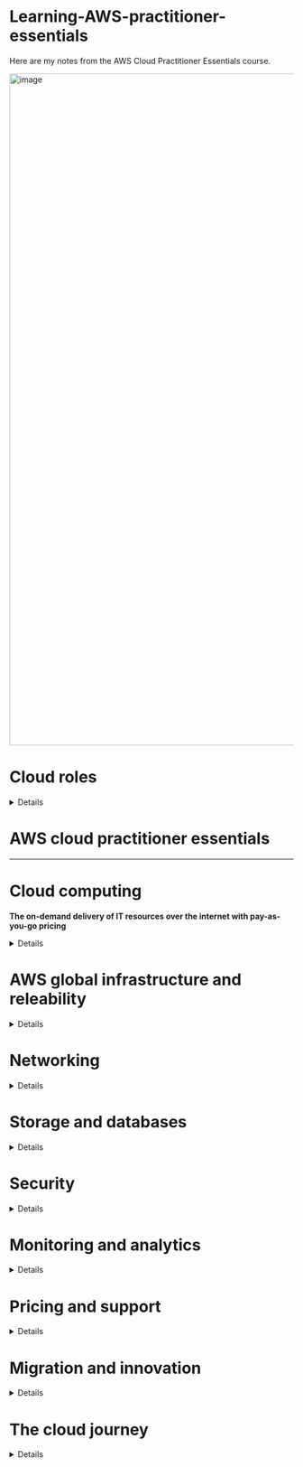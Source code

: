 
# Learning-AWS-practitioner-essentials

Here are my notes from the AWS Cloud Practitioner Essentials course.

<img width="1190" alt="image" src="https://github.com/CarolinaChavezDavid/learning-AWS-practitioner-essentials/assets/77591347/14e7103b-fc64-4a6f-b0a8-f9b6946541d5">

# Cloud roles

<details>
  
#### Traditional on-premises model:
highly manual
expensive equipment 
less than full capacity



  ##### Roles
  * IT solution Architect
  * 🟠 System Administrator: keeps servers operational, it handles the on-site hardware and infrastructure, Install, superto and mantain computer system and servers
  * 🟣 Network administrator: Desing, install, configurate, and maintain LAN and WAN
  * 🟣 Desktop administrator: Desploy, configure, secure, manage, and monitor devices and applications.
  * 🔵 Application administrator: Keep the organization´s applicaction up and running.
  * 🟠 Database administrator: Direct or perform installation and maintenance of databases in the IT enviroment.

> **_NOTE:_**  Many of the activities of the roles marked with 🟠 falls under AWS's responsability when a organization moves to the cloud. The roles marked with 🟣 🔵 might move into the AWS system operations and DevOps administrator roles respectively.
    
#### AWS Cloud Environment:
Increased development **speed**
Provide near-limitless **scale**
**Innovation** to shared responsabilities model, innovate with technologies such as advanced analytics, IoT and automation at scale
**Productivity** infrastructure, and security, automate compliance *AWS is responsible for security of the cloud and the customer is responsible for security in the cloud*
  ##### Roles
  * cloud architect: is the subject matter expert for the team. Is the tipical lateral move for an IT solution Architect
  * 🟣 AWS System Operation(SysOps):  It oversees the server, network and desktop teams
  * System Administrator: Must be proficient with configuration management and changes.
  * Security administrator
  * 🔵 Devops administrator: Build and operate fast and scalable workflows, implementing continous build, integration, deployment and infrastructure code. Must be proficient with programming scripting languages and also oversee database and developer teams.

</details>



# AWS cloud practitioner essentials



<hr />

# Cloud computing

**The on-demand delivery of IT resources over the internet with pay-as-you-go pricing**

 <details>


#### AWS servicing offer:
* Compute
* Storage
* Network Security
* Block chain
* Machine learning
* Artificial intelligence

<div align="center">
<img width="300" alt="image" src="https://github.com/CarolinaChavezDavid/learning-AWS-practitioner-essentials/assets/77591347/929b35aa-0b4d-4152-9a1a-76d48137d718">
</div


* **Client**: Can be a web browser or desktop application that a person interacts with to make requests to computer servers.
* **Server**: Can be services such as Amazon Elastic Compute Cloud (Amazon EC2), a type of virtual server.
* **Cloud Computing**:is the on-demand delivery of IT resources over the internet with pay-as-you-go pricing.
 
#### Types of cloud computing:

* **Infrastructure as a services (IaaS)** provide building blocks for cloud IT, networking, computers, data storage space, highest level of flexibility and easy parallel with raditional on-premises IT
* **Platform as a services (PaaS)** Removes the need for your organization to manage the underlying infrastructure.
* **Software as a Service (SaaS)** Compled product that is run and managed by the services provider.


<div align="center">
  <img width="500" alt="image" src="https://github.com/CarolinaChavezDavid/learning-AWS-practitioner-essentials/assets/77591347/47901b9a-75cb-4868-b8ef-56f3f43b480e">
</div>

#### Cloud Computing advantages:

* Trade capital expense (CAPEX)for operational expense (OPEX). Reduce total cost of ownership (TCO)
* Benefit from massive economies of scale
* Stop guessing capacity
* Icrease speed and agility
* Stop spending money running and maintaining data centers
* Go global in minutes, leverage the AWS global infrastructure

#### Cloud deployment models:
* **Cloud-Based deployment**: Run all parts of the application in the cloud, migrate existing applications to the cloud, design and build new applications in the cloud.
* **On-Premises deployment** (private cloud deployment): Deploy resources by using virtualization and resource management tools, Increase resource utilization by using application management and virtualization technologies.
* **Hybrid deployment**: Connect cloud-based resources to on-premises infrastructure, integrate cloud-based resources with legacy IT applications.


 ### ***<div align="center">Compute Services</div>***
*<div align="center">💵 Pay for compute time</div>*


<div align="center">
  <img width="50" alt="image" src="https://github.com/CarolinaChavezDavid/learning-AWS-practitioner-essentials/assets/77591347/9b8758c7-f536-48fe-94f7-93da01b4aeda">
</div>


 ***<div align="center">Amazon elastic compute cloud (EC2)</div>***
 ***<div align="center">📙 Host traditional applications, full access to the OS</div>***
 *<div align="center">🚩 Region-scoped service</div>*
 *<div align="center">🏗️ Infrastructure as a service</div>*
 
The AWS service provides access to virtual servers. It's highly flexible, cost-effective, and quick (secure, compute rezible capacity). AWS builds and secure the datacenters, puchase and install sesrvers, and the servers are online and ready to use.
With EC2 instances you are responsable for patching your instances when new software packages come out, setting up the scaling of those instances as well as ensuring that you've architected your solutions to be hosted in a highly available manner. 
* Multitenancy: sharing underlying hardware between virtual machines. is manage by AWS


### Amazon EC2 configuration:

**<div align="center">(🚀 Launch  🖥️  Conect  📧 Use )</div>**

🚀 Operating system: you can choose eaither Windows or Linux </br>
🚀 Aplication(s) server: Software running on the instance Internal buisiness apps, web apps, Data bases, thir-part applications...</br>
🚀 Instance type</br>
* Vertical Scaling: EC2 instances are also resizable. You might start with a small instance, realize the application you are running is starting to max out that server, and then you can give that instance more memory and more CPU. </br>

🚀Control over the Networking: Type of requests</br>
🚀 How much storage space; network attached (EBS & EFS, hardware (EC2 instance store)

### Amazon EC2 types (families):
Each Amazon EC2 instance type is grouped under an instance family and optimized for certain types of tasks. Instance types offer varying combinations of CPU, memory, storage, and networking capacity, and give you the flexibility to choose the appropriate mix of resources for your applications.
* **General purpose instances:** Provide a balance of compute, memory, and networking resources (Application, gaming and backend services and small and medium databases)
* **Compute optimized instances:** Ideal for compute-bound applications that benefit from high-performance processors for instances processing workloads that require processing many transactions in a single group, batch procesing.
* **Memory optimized instances:** are designed to deliver fast performance for workloads that process large datasets in memory for instance workload that requires large amounts of data to be preloaded before running aplications (Ideal for high-performance databases)
* **Accelerated computing instances:** use hardware accelerator or coprocessors, to perform some functions more efficiently than possible in software running on CPUs for instance floating-point number calculations, graphic processing and data pattern matching (ideal for streaming)
* **Storage optimized instances:**  are designed for workloads that require high, sequential read and write access to large datasets on local storage. (Suitable for data warehousing applications)

### Purchase options:
+ **On-Demand:** Ideal for short-term, irregular workloads that cannot be interrupted. No upfront cost or minimum contract applies.
+ **Savings plans:** Reduce your compute costs by committing to a consistent amount of compute usage for a 1- or 3-year term. This term commitment results in savings of up to 72% over ON-Demand costs
+ **Reserved instances:** are ideal for workloads with flexible start and end times, or that can withstand interruptions. Contract lenght of 1 and 3 years.
+ **Spot instances:** workloads that can be interrupted
+ **Dedicated host:** are physical servers with Amazon EC2 instance capacity that are fully dedicated to your use.

### Scalability and Elasticity:
**Scalability** involves beginning with only the resources you need and designing your architecture to automatically respond to changing demand by scaling out or in. 
* **Amazon EC2 Auto Scaling:** This is a service provided for Amazon EC2 instances that allows the scaling process to happen automatically. Auto-scaling enables you to automatically add or remove Amazon EC2 instances in response to changing application demand.

  > ⚠️ An Auto Scaling Group (ASG) can automatically and quickly scale-in and scale-out to match the changing load on your applications and websites.
  
  * **Dynamic scaling** responds to changing demand.
  * **Predictive scaling** automatically schedules the right number of Amazon EC2 instances based on predicted demand.
  * When configuring the size of an auto scaling group, you can set ***minimum capacity***, ***Desired capacity*** and ***Maximum capacity***

### Elastic Load Balancing:
Is the AWS service that automatically distributes incoming application traffic across multiple resources, such as Amazon EC2 instances. For example, if you have multiple Amazon EC2 instances, elastic load balancing distributes the workload across the multiple instances so that no single instance has to carry the bulk of it. 
Properly distribute traffic; high performance, cost-efficient, highly available, automatically scalable 

* Application Load Balancer (HTTP/HTTPS only) - Layer 7
* **Network Load Balancer** (ultra-high performace, allow for TCP) - Layer 4. A Network Load Balancer can handle millions of requests per second with low-latency
* Gateway Load Balancer - Layer 3
* Classic Load Balancer (retired 2023) - Layer 4 & 7

<div class="row" align="center">
    <img width="450" alt="image" src="https://github.com/CarolinaChavezDavid/learning-AWS-practitioner-essentials/assets/77591347/ee9834e8-4235-4c9e-87c0-3aa2ce7159f2">
</div>

### Messaging and queuing
* **Monolitic application** Tughtly coupled components. Applications are made of multiple components. The components communicate with each other to transmit data, fulfill requests, and keep the application running.
* **Microservices** Loosly coupled 

When designing applications on AWS, you can take a microservices approach with services and components that fulfill different functions. Two services facilitate application integration: Amazon Simple Notification Service (Amazon SNS) and Amazon Simple Queue Service (Amazon SQS).

* **Amazon SQS (Simple Queue Service)** is a message queuing service you can send, store and receive messages between software components at any volume
  * **Payload** Data contain within a message.
* **Amazon SNS (Simple Notification Service)**  is a publish/subscribe service. Using Amazon SNS topics, a publisher publishes messages to subscribers. 


<div align="center">
  <img width="50" alt="image" src="https://github.com/CarolinaChavezDavid/learning-AWS-practitioner-essentials/assets/77591347/904edb1c-1aee-4129-8db6-2bfe40ec9bac">
</div>

 ***<div align="center">Amazon Lambda</div>***
  ***<div align="center">📙 Host short running functions, Service-oriented applications, event driven applications, no provisioning or managing servers</div>***

 AWS Lambda is one serverless compute option. Lambda's a service that allows you to upload your code into what's called a Lambda function. Configure a trigger and from there, the service waits for the trigger. When the trigger is detected, the code is automatically run in a managed environment, an environment you do not need to worry too much about because it is automatically scalable, highly available and all of the maintenance in the environment itself is done by AWS.
 
* **Serverless** You cannot see or access the underlying infrastructure that are hosting your application, means that your code runs on servers, but you do not need to provision or manage these servers

> 💡 If you are looking to run Docker container-based workloads on AWS ( A ***container*** is standard way of package your code), you first need to choose your orchestration tool either **ECS** or **EKS**. Then you need to chose your platform. Do you want to run your containers on EC2 instances that you manage or in a serverless environment like AWS Fargate that is managed for you? 

<div align="center">
  <img width="50" alt="image" src="https://github.com/CarolinaChavezDavid/learning-AWS-practitioner-essentials/assets/77591347/1abf31d8-7157-4192-ad53-5bc728665eee">
</div>

 ***<div align="center">Amazon elastic Container Service (Amazon ECS)</div>***
 Is a highly scalable, high-performance container management system that enables you to run and scale containerized applications on AWS. 



<div align="center">
 <img width="50" alt="image" src="https://github.com/CarolinaChavezDavid/learning-AWS-practitioner-essentials/assets/77591347/d44dfbe1-bd43-49e5-8dba-65cc854ed048">
</div>

 ***<div align="center">Amazon Elastic Kubernates Service (Amazon EKS)</div>***
 Is a fully managed service that you can use to run Kubernetes on AWS. 

 <div align="center">
 <img width="50" alt="image" src="https://github.com/CarolinaChavezDavid/learning-AWS-practitioner-essentials/assets/77591347/e40ecf15-b8b5-48bf-9213-bf3fa149e7b5">
</div>

 ***<div align="center">Amazon Fargate</div>***
 is a serverless compute engine for containers. It works with both Amazon ECS and Amazon EKS. 
 
 </details>


     
 # AWS global infrastructure and releability

   <details>

Throughout the globe, AWS builds **Regions** (geographical isolated areas that contains AWS resources) to be closest to where the business traffic demands. Locations like Paris, Tokyo, Sao Paulo, Dublin, Ohio. Inside each Region, we have multiple data centers that have all the compute, storage, and other services you need to run your applications
There's four business factors that go into choosing a region. 

   1. Compliance with data governance and legal requirements
   2. Proximity to the customer: Must avoid latency (The time it takes for data to be sent and received)
   3. Feature availability
   4. Pricing
      
#### Availavility zones
An Availability Zone is a single data center or a group of data centers within a Region. Availability Zones are located tens of miles apart from each other. This is close enough to have low latency (the time between when content requested and received) between availability zones. However, if a disaster occurs in one part of the Region, they are distant enough to reduce the chance that multiple Availability Zones are affected.

> ⭐ Planning for failure and deploying applications across multiple Availability Zones is an important part of building a resilient and highly available architecture.

<div align="center">
  <img width="800" alt="image" src="https://github.com/CarolinaChavezDavid/learning-AWS-practitioner-essentials/assets/77591347/9c9b2f5d-1289-41f7-92c8-33be0451598f">
</div>


#### Edge location
AWS Edge locations run **Amazon Cloudfront** (is a service that helps deliver data, video, applications, and APIs to customers around the world with low latency and high transfer speeds.) to help get content closer to your customers, no matter where they are in the world. An edge location is a site that Amazon CloudFront uses to store cached copies of your content closer to your customers for faster delivery. Amazon CloudFront is a CDN (Content delivery network)

>**How do I interact with these services** In AWS, everything is an API (Application Programing Interface) call.

#### Interacting with AWS servies - provisioning resources
* **AWS Management console:** web-based interface for accessing and managing AWS services, includes wizards and workflows that you can use to complete tasks in AWS services.
   * Test envieroments
   * View AWS bills
   * View monitoring
   * work with non-technical resources 
* **AWS Command Line interface (CLI):** Make API calls using the terminal on your machinne, is used to automate actions for AWS services and applications through scripts.
* **AWS Software Development Kits (SDKs):** Interact with AWS resources through varoius programming languages, enable you to develop AWS applications in supported programming languages.

* **AWS outspot:**  Extend AWS infrastructure and services to your on-premises data center.


other manage tools you can manage your AWS environment


<div align="center">
<img width="50" alt="image" src="https://github.com/CarolinaChavezDavid/learning-AWS-practitioner-essentials/assets/77591347/06f49308-f227-4bd8-9268-320117cc0d5b">
</div>

 ***<div align="center">AWS Elastic Beanstalk</div>***
 *<div align="center">🚩 Region-scoped service</div>*
 *<div align="center">🏛️ Platform as a service</div>*

Is a service that helps you provision Amazon EC2-based environments. Instead of clicking around the console or writing multiple commands to build out your network, EC2 instances, scaling and Elastic Load Balancers, you can instead provide your application code and desired configurations to the AWS Elastic Beanstalk service, which then takes that information and builds out your environment for you.
Helps you to focus on your business application, not the infrastructure.
* Adjust capacity
* Load balancing
* Automatic scaling
* Application health monitoring

<div align="center">
<img width="50" alt="image" src="https://github.com/CarolinaChavezDavid/learning-AWS-practitioner-essentials/assets/77591347/01ee8c6e-33f1-4805-90d8-85f3404c2324">
</div>

 ***<div align="center">AWS Cloud formation</div>***

Is a Infrastructure as code tool, used to define a wide variety of AWS resources. Suport storage, database, analytics, machine learning.


**AMI (Amazon machine images)** 

You can use AMIs to add your own software license, operating system and configurations.

You cannot use AMIs to add your IP addresses. IP addresses are added to an instance as you create it.

* EC2 Image Builder is an automated pipeline for the creation, maintenance, validation, sharing, and deployment of Linux or Windows images for use on AWS and on-premises.

**FSx**

Amazon FSx makes it easy and cost effective to launch and run popular file systems that are fully managed by AWS. It comes in two offerings: FSx for Windows File Server (used for business applications), and FSx for Lustre (used for high-performance computing).

 </details>

# Networking

<details>
   
<div align="center">
<img width="50" alt="image" src="https://github.com/CarolinaChavezDavid/learning-AWS-practitioner-essentials/assets/77591347/9c3cc8c3-8b17-4bb6-90b4-523948c2f00e">
</div>

 ***<div align="center">Amazon Virtual Private Cloud (Amazon VPC)</div>***
Is essentially your own private network in AWS. A VPC allows you to define your private IP range for your AWS resources, and you place things like EC2 instances and ELBs inside of your VPC. You place your resources into different **Subnets**; Subnets are chunks of IP addresses in your VPC that allow you to group resources together. Control if resources are either privately or publicly available. In a VPC, subnets can communicate with each other. For example, you might have an application that involves Amazon EC2 instances in a public subnet communicating with databases that are located in a private subnet.

*  **Subnets** A subnet is a section of a VPC in which you can group resources based on security or operational needs. Subnets can be public or private. 
   * **Public subnets** contain resources that need to be accessible by the public, such as an online store’s website.
   * **Private subnets** contain resources that should be accessible only through your private network, such as a database that contains customers’ personal information and order histories. 
* 🚪 **Internet Gateway** allow public traffic from the internet to access your VPC. Provide a target in your VPC route tables for internet-routable traffic and perform NAT for instances that have been assing public IPv4 and IPv6 addresses.
  
<div align="center">
  <img width="800" alt="image" src="https://github.com/CarolinaChavezDavid/learning-AWS-practitioner-essentials/assets/77591347/5a7aa22c-b80d-4fac-9452-82f663b5ceeb">
</div>

* 🔒 **Virutal Private Gateway** allows protected internet traffic to enter into the VPC. A virtual private gateway enables you to establish a virtual private network (VPN) connection between your VPC and a private network, such as an on-premises data center or internal corporate network. A virtual private gateway allows traffic into the VPC only if it is coming from an approved network.

<div align="center">
  <img width="800" alt="image" src="https://github.com/CarolinaChavezDavid/learning-AWS-practitioner-essentials/assets/77591347/f462a9d7-50f6-4ca0-951b-f562869c4ea2">
</div>

* <img width="20" alt="image" src="https://github.com/CarolinaChavezDavid/learning-AWS-practitioner-essentials/assets/77591347/18b534b4-70d9-45f1-befb-47cf6bbda098"> **AWS direct connect** Allows you to establish a completely private, dedicated fiber connection from your data center to AWS. You work with a Direct Connect partner in your area to establish this connection, AWS Direct Connect provides a physical line that connects your network to your AWS VPC

<div align="center">
  <img width="800" alt="image" src="https://github.com/CarolinaChavezDavid/learning-AWS-practitioner-essentials/assets/77591347/d18a040c-ad29-439c-9aef-05b8888e0f8c">
</div>

**NAT getaway** is a network address translation (NAT) service. With a NAT getway instances in a private subnet can connect services outside your VPC. External services cannot initiate a connection with those instances.

**Security group** is a virtual firewall that controls inbound and outbound traffic for an Amazon EC2 instance. By default, a security group denies all inbound traffic and allows all outbound traffic. You can add custom rules to configure which traffic should be allowed or denied.


| **Security group**                                          | **Network ACL**                                                      |
|-------------------------------------------------------------|----------------------------------------------------------------------|
| Stateful                                                    | Stateless                                                            |
| Intance level                                               | VPC level (getaway)                                                  |
| Default: denies all inbound traffic and allows all outbound | Default: It is stateless and allows all inbound and outbound traffic |
| exp:  door attendant building                               | exp: airport migration                                               |

#### Network traffic in a VPC
When a customer requests data from an application hosted in the AWS Cloud, this request is sent as a **packet**. A packet is a unit of data sent over the internet or a network. It enters into a VPC through an internet gateway. Before a packet can enter into a subnet or exit from a subnet, it checks for permissions. These permissions indicate who sent the packet and how the packet is trying to communicate with the resources in a subnet.
The VPC component that checks packet permissions for subnets is a **network access control list (ACL).**

**Network access control lists (ACLs)**: A network access control list (ACL) is a virtual firewall that controls inbound and outbound traffic at the subnet level.

<div align="center">
<img width="50" alt="image" src="https://github.com/CarolinaChavezDavid/learning-AWS-practitioner-essentials/assets/77591347/6c68c6a1-89d4-49ce-b772-373e03cc633f">
</div>

 ***<div align="center">Amazon Route 53</div>***
 *<div align="center">🌎 Global service</div>*
 
 Is a DNS web service. It gives developers and businesses a reliable way to route end users to internet applications hosted in AWS. Another feature of Route 53 is the ability to manage the DNS records for domain names. You can register new domain names directly in Route 53. You can also transfer DNS records for existing domain names managed by other domain registrars. This enables you to manage all of your domain names within a single location.
 * **DNS (Domain Name System):** You can think of DNS as being the phone book of the internet. DNS resolution is the process of translating a domain name to an IP address.
<div align="center">
   <img width="800" alt="image" src="https://github.com/CarolinaChavezDavid/learning-AWS-practitioner-essentials/assets/77591347/57d0bf3d-98bf-44eb-82af-39af246cbecf">
</div>



**Routing policies**
Route is a table that contains a set of rules, called routes, that is use to determine where network traffic from your subnet or getaway is directed. Use public subnets for internet connected resources and private subnets for resources not connected to the internet.
* Latency-based routing
* Geolocation DNS
* Geoproximity routing
* Weighted round robin

<div align="center">
<img width="50" alt="image" src="https://github.com/CarolinaChavezDavid/learning-AWS-practitioner-essentials/assets/77591347/1a72d0e4-7b66-42e7-bac9-86b5a569d21e">
</div>

 ***<div align="center">Amazon CloudFront</div>***
 *<div align="center">🌎 Global service</div>*

Is a content delivery service. It uses a network of edge locations to cache content and deliver it to customers all over the world.


 <div align="center">
 <img width="800" alt="image" src="https://github.com/CarolinaChavezDavid/learning-AWS-practitioner-essentials/assets/77591347/b5e9ea92-7b09-4fbf-b20f-3d6c135647f2">
</div>

</details>

# Storage and databases
<details>

### ***<div align="center">Storage Services</div>***
*<div align="center">💵 Pay for data store in the cloud</div>*
   
* 🗃️ **Instance Store** is a block level storage volumes that behave like a physical drives, provides temporary storage for an Amazon EC2 instance, is physically attached to the host computer for an EC2 instance, therefore has the same lifespan. EC2 Instance Store has a better I/O performance, but data is lost if: the EC2 instance is stopped or terminated, or when the underlying disk drive fails. ***When the instance is terminated, you lose any data in the instance store.***

> Amazon EC2 instances are virtual servers. If you start an instance from a stopped state, the instance might start on another host, where the previously used instance store volume does not exist.

<div align="center">
<img width="50" alt="image"src="https://github.com/CarolinaChavezDavid/learning-AWS-practitioner-essentials/assets/77591347/53ac9370-f6fb-4e8e-853d-1a73301dd4a6">
</div>

 ***<div align="center">Amazon Elastic Block Store (Amazon EBS)</div>***
  **<div align="center">Block storage</div>**

Is a service that provides block-level storage volumes that you can use with Amazon EC2 instances. If you stop or terminate an Amazon EC2 instance, all the data on the attached EBS volume remains available.
you define configuration as volume size and type
An EBS Volume is a network drive you can attach to your instances while they run, so your instances' data persist even after their termination.

> An Amazon EBS volume stores data in a single Availability Zone.

   * **Amazon EBS snapshots** Help you to take ***incremental backups*** of EBS volumes of data that needs to perssits. Incremetal means that only make backups of the block of data that has change since the last snapshot

<div align="center">
<img width="50" alt="image"src="https://github.com/CarolinaChavezDavid/learning-AWS-practitioner-essentials/assets/77591347/d21a420d-4c8b-41d2-938f-e09bfb5d3488">
</div>

 ***<div align="center">Amazon Simple Storage Service (Amazon S3)</div>***
  **<div align="center">Object storage</div>**

 Is a service that provides object-level storage. Amazon S3 stores data as objects in buckets. Amazon S3 offers unlimited storage space. The maximum file size for an object in Amazon S3 is 5 TB. You can also use the Amazon S3 versioning feature to track changes to your objects over time.
 
In **object storage**, each object consists of data (image, video, text document, or any other type of file), metadata (information about what the data is, how it is used, the object size, and so on), and a key (unique identifier).

 > ⚠️ When a file in object storage is modified, the entire object is updated.

> **Athena** Amazon Athena is an interactive query service that makes it easy to analyze data in Amazon S3 using standard SQL. Athena is serverless, so there is no infrastructure to manage, and you pay only for the queries that you run.

* **Amazon S3 storage classes** you can select an Amazon S3 storage class considering How often you plan to retrieve your data, How available you need your data to be.


| Amazon S3 class | Characteristics |  Applicability considerations |
|:---:|:---:|:---:|
| Amazon S3 Standard | * Designed for frequently accessed data<br>* Stores data in a minimum of three Availability Zones<br>▪️ has a higher cost than other storage classes intended for <br>infrequently accessed data and archival storage. | ▪️ websites, content distribution, and data analytics |
| Amazon S3 <br>Standard-Infrequent Access (S3 Standard-IA) | ▪️ Ideal for infrequently accessed data<br>* Similar to Amazon S3 Standard but has a lower storage price <br>and higher retrieval price | ▪️ it automatically moves it to the infrequent or frequent access tier, <br>according to the access days |
| Amazon S3 <br>One zone-infrequent Access (S3 one Zone IA) | ▪️ Stores data in a single Availability Zone<br>* Has a lower storage price than Amazon S3 Standard-IA | *You want to save costs on storage.<br>*You can easily reproduce your data in the event of an <br>Availability Zone failure. |
| Amazon S3 <br>Intelligent-Tiering | ▪️ Ideal for data with unknown or changing access patterns<br>▪️ Requires a small monthly monitoring and automation fee per object |  |
| Amazon S3 <br>Glacier Instant Retrieval | ▪️  Works well for archived data that requires immediate access<br>▪️ Can retrieve objects within a few milliseconds |  |
| Amazon S3 <br>Glacier Flexible Retrieval | ▪️  Low-cost storage designed for data archiving<br>▪️ Able to retrieve objects within a few minutes to hours | ▪️ storage class to store archived customer records or older <br>photos and video files. |
| Amazon S3 <br>Glacier Deep Archive | ▪️ Lowest-cost object storage class ideal for archiving<br>▪️ Able to retrieve objects within 12 to 48 hours |  |
| Amazon S3 <br>Outposts | ▪️ Creates S3 buckets on Amazon S3 Outposts<br>* Makes it easier to retrieve, store, and access data on AWS Outposts | ▪️ delivers object storage to your on-premises AWS Outposts environment.<br>▪️ It works well for workloads with local data residency requirements <br>that must satisfy demanding performance needs by keeping data close to <br>on-premises applications. |

> In the Amazon S3 Intelligent-Tiering storage class, Amazon S3 monitors objects’ access patterns. If you haven’t accessed an object for 30 consecutive days, Amazon S3 automatically moves it to the infrequent access tier, Amazon S3 Standard-IA. If you access an object in the infrequent access tier, Amazon S3 automatically moves it to the frequent access tier, Amazon S3 Standard.


<div align="center">
<img width="1000" alt="image" src="https://github.com/CarolinaChavezDavid/learning-AWS-practitioner-essentials/assets/77591347/079d47ba-c50a-4e6f-b458-3b6b7fea5c32">
</div>

<div align="center">
<img width="50" alt="image"src="https://github.com/CarolinaChavezDavid/learning-AWS-practitioner-essentials/assets/77591347/3ff8318c-7955-42fb-ac6c-4e9152b1be53">
</div>

 ***<div align="center">Amazon Elastic File System (Amazon EFS)</div>***
 **<div align="center">File storage</div>**

Is a scalable file system used with AWS Cloud services and on-premises resources. As you add and remove files, Amazon EFS grows and shrinks automatically. It can scale on demand to petabytes without disrupting applications.

 In **file storage**, multiple clients (such as users, applications, servers, and so on) can access data that is stored in shared file folders. is ideal for use cases in which a large number of services and resources need to access the same data at the same time.

 > Amazon EFS is a regional service. It stores data in and across multiple Availability Zones.

<div align="center">
<img width="50" alt="image"src="https://github.com/CarolinaChavezDavid/learning-AWS-practitioner-essentials/assets/77591347/e43e0c1f-9072-499c-b950-93108b1bcbaf">
</div>

 ***<div align="center">Amazon Relational Database Service (Amazon RDS)</div>***

 Is a service that enables you to run relational databases in the AWS Cloud. Amazon RDS is a managed service that automates tasks such as hardware provisioning, database setup, patching, and backups.

 * **Amazon RDS database engines**
   * PostgreSQL
   * MySQL
   * MariaDB
   * Oracle Database
   * Microsoft SQL Server
   * <img width="20" alt="image" src="https://github.com/CarolinaChavezDavid/learning-AWS-practitioner-essentials/assets/77591347/fde6a3dc-451b-413c-90e0-ac7a2ad94923"> **Amazon Aurora** is an enterprise-class relational database. It is compatible with MySQL and PostgreSQL relational databases. It is up to five times faster than standard MySQL databases and up to three times faster than standard PostgreSQL databases. Amazon Aurora helps to reduce your database costs by reducing unnecessary input/output (I/O) operations, while ensuring that your database resources remain reliable and available.  Consider Amazon Aurora if your workloads require high availability. It replicates six copies of your data across three Availability Zones and continuously backs up your data to Amazon S3.

<div align="center">
<img width="50" alt="image"src="https://github.com/CarolinaChavezDavid/learning-AWS-practitioner-essentials/assets/77591347/192b3f6c-cd76-486b-b393-92bb71032901">
</div>
 
***<div align="center">Amazon DynamoDB</div>***
Is a key-value database service. It delivers single-digit millisecond performance at any scale. is serverless, which means that you do not have to provision, patch, or manage servers. You also do not have to install, maintain, or operate software. As the size of your database shrinks or grows, DynamoDB automatically scales to adjust for changes in capacity while maintaining consistent performance. This makes it a suitable choice for use cases that require high performance while scaling.

<div align="center">
<img width="1000" alt="image" src="https://github.com/CarolinaChavezDavid/learning-AWS-practitioner-essentials/assets/77591347/50512248-ef38-49ec-bd6d-facfac31d7f3">
</div>

<div align="center">
<img width="50" alt="image"src="https://github.com/CarolinaChavezDavid/learning-AWS-practitioner-essentials/assets/77591347/55c93cc8-916e-4b20-b454-b33e96cf5718">
</div>

 ***<div align="center">Amazon Redshift</div>***
  **<div align="center">Data Warehouse</div>**
Is a data warehousing service that you can use for big data analytics. It offers the ability to collect data from many sources and helps you to understand relationships and trends across your data.

<div align="center">
<img width="50" alt="image"src="https://github.com/CarolinaChavezDavid/learning-AWS-practitioner-essentials/assets/77591347/382dc1de-f512-44bf-baba-c5eff58725c0">
</div>

 ***<div align="center">AWS Database Migration Service (AWS DMS)</div>***

Enables you to migrate relational databases, nonrelational databases, and other types of data stores. With AWS DMS, you move data between a source database and a target database. The source and target databases can be of the same type or different types. During the migration, your source database remains operational, reducing downtime for any applications that rely on the database. There could be homogeneos or hetereogeneous migration. Other use cases:
   * Development and test database migrations
   * Database consolidation:  Combining several databases into a single database
   * Continuous replication

### Other services
* <img width="30" alt="image" src="https://github.com/CarolinaChavezDavid/learning-AWS-practitioner-essentials/assets/77591347/e194eede-5655-4ab9-a82e-ed7a82f1b485"> **Amazon DocumentDB**  is a document database service that supports MongoDB workloads. (MongoDB is a document database program.)
* <img width="30" alt="image" src="https://github.com/CarolinaChavezDavid/learning-AWS-practitioner-essentials/assets/77591347/fa097690-5649-4056-b4d8-93de15aeede1"> **Amazon Neptune**  is a graph database service to build and run applications that work with highly connected datasets, such as recommendation engines, fraud detection, and knowledge graphs
* <img width="30" alt="image" src="https://github.com/CarolinaChavezDavid/learning-AWS-practitioner-essentials/assets/77591347/b3048b47-7ce1-449b-a05b-b7d6cb8d3ee1"> **Amazon Quantum Ledger Database (Amazon QLDB)**  is a ledger database service to review a complete history of all the changes that have been made to your application data.
* <img width="30" alt="image" src="https://github.com/CarolinaChavezDavid/learning-AWS-practitioner-essentials/assets/77591347/718efab0-8f7e-491e-b19c-e84fac227e66"> **Amazon Managed Blockchain** is a service that you can use to create and manage blockchain networks with open-source frameworks. Blockchain is a distributed ledger system that lets multiple parties run transactions and share data without a central authority.
* <img width="30" alt="image" src="https://github.com/CarolinaChavezDavid/learning-AWS-practitioner-essentials/assets/77591347/3083bb74-3978-46af-a25f-4863560abd6d"> **Amazon ElastiCache** is a service that adds caching layers on top of your databases to help improve the read times of common requests. It supports two types of data stores: Redis and Memcached.
* <img width="30" alt="image" src="https://github.com/CarolinaChavezDavid/learning-AWS-practitioner-essentials/assets/77591347/4e682c4d-6d97-4e54-992a-8bedaeb9decc"> **Amazon DynamoDB Accelerator (DAX)** is an in-memory cache for DynamoDB. It helps improve response times from single-digit milliseconds to microseconds.
* **AWS Glue** is a fully managed extract, transform, and load (ETL) service that makes it easy for customers to prepare and load their data for analytic.
* **Amazon EMR** is a web service that enables businesses, researchers, data analysts, and developers to easily and cost-effectively process vast amounts of data. EMR helps creating Hadoop clusters (Big Data) to analyze and process vast amount of data

</details>

# Security

<details>

### Share respoonsability model
* **Costumer responsability**: "security in the cloud”, Customers are responsible for the security of everything that they create and put in the AWS Cloud.
* **AWS responsability**: "security of the cloud”, AWS operates, manages, and controls the components at all layers of infrastructure. This includes areas such as the host operating system, the virtualization layer, and even the physical security of the data centers from which services operate. 

<div align="center">
<img width="1000" alt="image" src="https://github.com/CarolinaChavezDavid/learning-AWS-practitioner-essentials/assets/77591347/bfea094c-bb09-465a-9fab-0c0043d815fd">
</div>


<div align="center">
<img width="50" alt="image"src="https://github.com/CarolinaChavezDavid/learning-AWS-practitioner-essentials/assets/77591347/034303f6-4da1-4b5c-8b83-234e03efaa03">
</div>

 ***<div align="center">AWS Identity and Access Management</div>***
 *<div align="center">🌎 Global service</div>*
 

 IAM enables you to manage access to AWS services and resources securely.

* **IAM users, groups, and roles**
    * **AWS account root user**

<div align="center">
<img width="700" alt="image"src="https://github.com/CarolinaChavezDavid/learning-AWS-practitioner-essentials/assets/77591347/6e6a4dcb-e07c-4bba-8a2a-1b64952d689a">
</div>

***Do not use the root user for everyday tasks.*** 
   * **IAM users** it's an identity that you create in AWS. It represents the person or application that interacts with AWS services and resources. It consists of a name and credentials. By default, when you create a new IAM user in AWS, it has no permissions associated with it. you must grant the IAM user the necessary permissions.
     
* **IAM policies** it's a document that allows or denies permissions to AWS services and resources.

<div align="center">
  <img width="300" alt="image" src="https://github.com/CarolinaChavezDavid/learning-AWS-practitioner-essentials/assets/77591347/5ece4b17-2930-4129-95e6-0dded6267a5e">

</div>

* **IAM groups**  it's a collection of IAM users. When you assign an IAM policy to a group, all users in the group are granted permissions specified by the policy.
* **IAM groups** it's an identity that you can assume to gain temporary access to permissions. Before an IAM user, application, or service can assume an IAM role, they must be granted permissions to switch to the role. When someone assumes an IAM role, they abandon all previous permissions that they had under a previous role and assume the permissions of the new role.  
* **Multi-factor authentication** extra layer of security

### AWS Organizations
You can use AWS Organizations to consolidate and manage multiple AWS accounts within a central location.When you create an organization, AWS Organizations automatically creates a root, which is the parent container for all the accounts in your organization. In AWS Organizations, you can centrally control permissions for the accounts in your organization by using service control policies (SCPs). **SCPs** enable you to place restrictions on the AWS services, resources, and individual API actions that users and roles in each account can access.
The default maximum number of accounts allowed for an organization is 4, but you can contact AWS Support to increase your quota, if needed.

* **Organizational units** In AWS Organizations, you can group accounts into organizational units (OUs) to make it easier to manage accounts with similar business or security requirements you can apply service control policies (SCPs) to the organization root, an individual member account, or an OU. 

### compliance

* **AWS Artifact** it's a service that provides on-demand access to AWS security and compliance reports and select online agreements.
  * **AWS Artifact Agreements** you can review, accept, and manage agreements for an individual account and for all your accounts in AWS Organizations. Different types of agreements are offered to address the needs of customers who are subject to specific regulations, such as the Health Insurance Portability and Accountability Act (HIPAA).
  * **AWS Artifact Reports** provide compliance reports from third-party auditors. These auditors have tested and verified that AWS is compliant with a variety of global, regional, and industry-specific security standards and regulations. AWS Artifact Reports remains up to date with the latest reports released.

  ### Denial-of-service attacks

it'ss a deliberate attempt to make a website or application unavailable to users.
* **Distributed denial-of-service attacks** In a distributed denial-of-service (DDoS) attack, multiple sources are used to start an attack that aims to make a website or application unavailable. This can come from a group of attackers, or even a single attacker. The single attacker can use multiple infected computers (also known as “bots”) to send excessive traffic to a website or application.

<div align="center">
<img width="50" alt="image" src="https://github.com/CarolinaChavezDavid/learning-AWS-practitioner-essentials/assets/77591347/e8f8b676-5054-4a18-ac2f-696bd1d2b62d">
</div>

 ***<div align="center">AWS Shield</div>***
 
* **AWS Shield Standard** automatically protects all AWS customers at no cost. It protects your AWS resources from the most common, frequently occurring types of DDoS attacks. uses a variety of analysis techniques to detect malicious traffic in real time and automatically mitigates it. 
* **AWS Artifact Reports** is a paid service that provides detailed attack diagnostics and the ability to detect and mitigate sophisticated DDoS attacks. It also integrates with other services such as Amazon CloudFront, Amazon Route 53, and Elastic Load Balancing. Additionally, you can integrate AWS Shield with AWS WAF by writing custom rules to mitigate complex DDoS attacks.

<div align="center">
<img width="50" alt="image" src="https://github.com/CarolinaChavezDavid/learning-AWS-practitioner-essentials/assets/77591347/60fc59f9-2900-4b8a-9eab-082043614615">
</div>

 ***<div align="center">AWS Key Management Service (AWS KMS)</div>***
 
it enables you to perform encryption operations through the use of cryptographic keys. A cryptographic key is a random string of digits used for locking (encrypting) and unlocking (decrypting) data. You can use AWS KMS to create, manage, and use cryptographic keys. You can also control the use of keys across a wide range of services and in your applications.

<div align="center">
<img width="50" alt="image" src="https://github.com/CarolinaChavezDavid/learning-AWS-practitioner-essentials/assets/77591347/09acd862-dd08-478f-8680-3fa6f5fd83ba">
</div>

 ***<div align="center">AWS WAF</div>***
 
 it's a web application firewall that lets you monitor network requests that come into your web applications. 

AWS WAF works together with Amazon CloudFront and an Application Load Balancer. Recall the network access control lists that you learned about in an earlier module. AWS WAF works in a similar way to block or allow traffic. However, it does this by using a web access control list (ACL) to protect your AWS resources. 


<div align="center">
<img width="50" alt="image" src="https://github.com/CarolinaChavezDavid/learning-AWS-practitioner-essentials/assets/77591347/e1373d65-4de1-4506-bcce-85ccdb843f5c">
</div>

 ***<div align="center">Amazon inspector</div>***
 Amazon Inspector helps to improve the security and compliance of applications by running automated security assessments. It checks applications for security vulnerabilities and deviations from security best practices, such as open access to Amazon EC2 instances and installations of vulnerable software versions.

 
 <div align="center">
<img width="50" alt="image" src="https://github.com/CarolinaChavezDavid/learning-AWS-practitioner-essentials/assets/77591347/3591f914-ad18-4c7b-bfe0-31b947b571c1">
</div>

 ***<div align="center">Amazon GuardDuty</div>***
 is a service that provides intelligent threat detection for your AWS infrastructure and resources. It identifies threats by continuously monitoring the network activity and account behavior within your AWS environment.
 
 </details>

 # Monitoring and analytics

  <details>

  <div align="center">
<img width="50" alt="image" src="https://github.com/CarolinaChavezDavid/learning-AWS-practitioner-essentials/assets/77591347/751f4a27-1e34-48bb-9487-58841944ad10">
</div>


 ***<div align="center">Amazon CloudWatch</div>***

  it's a web service that enables you to monitor and manage various metrics and configure alarm actions based on data from those metrics. CloudWatch uses metrics to represent the data points for your resources. AWS services send metrics to CloudWatch. CloudWatch then uses these metrics to create graphs automatically that show how performance has changed over time

<div align="center">
<img width="50" alt="image" src="https://github.com/CarolinaChavezDavid/learning-AWS-practitioner-essentials/assets/77591347/a3ed7e94-2a97-47e6-9ec3-f3c8606b0be5">
</div>

 ***<div align="center">AWS CloudTrail</div>***
 records API calls for your account. The recorded information includes the identity of the API caller, the time of the API call, the source IP address of the API caller, and more. You can think of CloudTrail as a “trail” of breadcrumbs (or a log of actions) that someone has left behind them.
 * **CloudTrail Insights** his optional feature allows CloudTrail to automatically detect unusual API activities in your AWS account.

<div align="center">
<img width="50" alt="image" src="https://github.com/CarolinaChavezDavid/learning-AWS-practitioner-essentials/assets/77591347/91416f85-b2c9-456b-a9c4-d4e20b83c930">
</div>

***<div align="center">AWS Trusted advisor</div>***
 is a web service that inspects your AWS environment and provides real-time recommendations in accordance with AWS best practices. he inspection includes security checks, such as Amazon S3 buckets with open access permissions.

 <div align="center">
 <img width="1000" alt="image" src="https://github.com/CarolinaChavezDavid/learning-AWS-practitioner-essentials/assets/77591347/ee16672a-6cc4-4899-84cb-e15f4e0d18e5">
</div>


* The **Fault Tolerance** category includes checks to help you improve your applications’ availability and redundancy.
* The **Security category** includes checks that help you to review your permissions and identify which AWS security features to enable.
* The **Cost Optimization** category includes checks for unused or idle resources that could be eliminated and provide cost savings.
  
 </details>

  # Pricing and support

<details>

### Free tier
   Enables you to begin using certain services without having to worry about incurring costs for the specified period. 
   * **Always free** These offers do not expire and are available to all AWS customers. For example, AWS Lambda allows 1 million free requests and up to 3.2 million seconds of compute time per month. Amazon DynamoDB allows 25 GB of free storage per month.
   * **12 months free** These offers are free for 12 months following your initial sign-up date to AWS. Examples include specific amounts of Amazon S3 Standard Storage, thresholds for monthly hours of Amazon EC2 compute time, and amounts of Amazon CloudFront data transfer out.
   * **Trials** Short-term free trial offers start from the date you activate a particular service. The length of each trial might vary by number of days or the amount of usage in the service.
For example, Amazon Inspector offers a 90-day free trial. Amazon Lightsail (a service that enables you to run virtual private servers) offers 750 free hours of usage over a 30-day period.

### AWS pricing
   * **Pay for what you use** For each service, you pay for exactly the amount of resources that you actually use, without requiring long-term contracts or complex licensing. .
   * **Pay less when you reserve** Some services offer reservation options that provide a significant discount compared to On-Demand Instance pricing.
For example, suppose that your company is using Amazon EC2 instances for a workload that needs to run continuously. You might choose to run this workload on Amazon EC2 Instance Savings Plans, because the plan allows you to save up to 72% over the equivalent On-Demand Instance capacity. A Compute Savings Plan offers lower compute costs in exchange for committing to a consistent amount of usage over a 1-year or 3-year term. 
   * **Pay less with volume-based discounts when you use more** Some services offer tiered pricing, so the per-unit cost is incrementally lower with increased usage.
For example, the more Amazon S3 storage space you use, the less you pay for it per GB.

### AWS pricing
You can create budgets to plan your service usage, service costs, and instance reservations. The information in AWS Budgets updates three times a day. This helps you to accurately determine how close your usage is to your budgeted amounts or to the AWS Free Tier limits. In AWS Budgets, you can also set custom alerts when your usage exceeds (or is forecasted to exceed) the budgeted amount.

### AWS cost explorer
is a tool that enables you to visualize, understand, and manage your AWS costs and usage over time. AWS Cost Explorer includes a default report of the costs and usage for your top five cost-accruing AWS services. You can apply custom filters and groups to analyze your data. For example, you can view resource usage at the hourly level.

### AWS Support

AWS offers four different Support plans to help you troubleshoot issues, lower costs, and efficiently use AWS services.. 
   * **Basic Support** is free for all AWS customers. It includes access to whitepapers, documentation, and support communities. With Basic Support, you can also contact AWS for billing questions and service limit increases. With Basic Support, you have access to a limited selection of AWS Trusted Advisor checks. Additionally, you can use the AWS Personal Health Dashboard, a tool that provides alerts and remediation guidance when AWS is experiencing events that may affect you. 
   * **Developer support**
      * Best practice guidance
      * Client-side diagnostic tools
      * Building-block architecture support, which consists of guidance for how to use AWS offerings, features, and services together
   * **Business Support**
      * Use-case guidance to identify AWS offerings, features, and services that can best support your specific needs
      * All AWS Trusted Advisor checks
      * Limited support for third-party software, such as common operating systems and application stack components
   * **Enterprise On-Ramp Support**
      * A pool of Technical Account Managers to provide proactive guidance and coordinate access to programs and AWS experts
        * Consultative review and architecture guidance (one per year)
        * Infrastructure Event Management support (one per year)
        * Support automation workflows
        * 30 minutes or less response time for business-critical issues
      * A Cost Optimization workshop (one per year)
      * A Concierge support team for billing and account assistance
      * Tools to monitor costs and performance through Trusted Advisor and Health API/Dashboard
   * **Enterprise Support**
      * A designated Technical Account Manager to provide proactive guidance and coordinate access to programs and AWS experts
        * Consultative review and architecture guidance 
        * Infrastructure Event Management support
        * Cost Optimization Workshop and tools
        * Support automation workflows
        * 15 minutes or less response time for business-critical issues
      * A Concierge support team for billing and account assistance
      * Training and Game Days to drive innovatio
      * Tools to monitor costs and performance through Trusted Advisor and Health API/Dashboard
    
**Technical Account Manager (TAM)**
The TAM is your primary point of contact at AWS. If your company subscribes to Enterprise Support or Enterprise On-Ramp, your TAM educates, empowers, and evolves your cloud journey across the full range of AWS services. TAMs provide expert engineering guidance, help you design solutions that efficiently integrate AWS services, assist with cost-effective and resilient architectures, and provide direct access to AWS programs and a broad community of experts

### AWS Marketplace
is a digital catalog that includes thousands of software listings from independent software vendors. You can use AWS Marketplace to find, test, and buy software that runs on AWS. 

<div align="center">
<img width="812" alt="image" src="https://github.com/CarolinaChavezDavid/learning-AWS-practitioner-essentials/assets/77591347/bf0ac97b-057e-4199-bd14-c65335b14c34">
</div>

</details>


# Migration and innovation

<details>

   ###  AWS Cloud Adoption Framework (AWS CAF)
organizes guidance into six areas of focus, called Perspectives. Each Perspective addresses distinct responsibilities. The planning process helps the right people across the organization prepare for the changes ahead.

* **Business Perspective** ensures that IT aligns with business needs and that IT investments link to key business results. helps you to move from a model that separates business and IT strategies into a business model that integrates IT strategy. commons roles:
   * Business managers
   * Finance managers
   * Budget owners
   * Strategy stakeholders
* **People Perspective** supports development of an organization-wide change management strategy for successful cloud adoption.
   * Human resources
   * Staffing
   * People managers
* **Governance Perspective** focuses on the skills and processes to align IT strategy with business strategy. This ensures that you maximize the business value and minimize risks. helps to understand how to update the staff skills and processes necessary to ensure business governance in the cloud. Manage and measure cloud investments to evaluate business outcomes.
   * Chief Information Officer (CIO)
   * Program managers
   * Enterprise architects
   * Business analysts
   * Portfolio managers
* **Platform Perspective**  includes principles and patterns for implementing new solutions on the cloud, and migrating on-premises workloads to the cloud.
   * Chief Technology Officer (CTO)
   * IT managers
   * Solutions architects
* **Security Perspective** ensures that the organization meets security objectives for visibility, auditability, control, and agility. helps you structure the selection and implementation of permission
   * Chief Information Security Officer (CISO)
   * IT security managers
   * IT security analysts
* **Operations Perspective**  helps you to enable, run, use, operate, and recover IT workloads to the level agreed upon with your business stakeholders. Define how day-to-day, quarter-to-quarter, and year-to-year business is conducted. Align with and support the operations of the business. The AWS CAF helps these stakeholders define current operating procedures and identify the process changes and training needed to implement successful cloud adoption.
   * IT operations managers
   * IT support managers
 
### Strategies for migration

| **Rehosting** | also known as “lift-and-shift” involves moving applications without changes |
|:---:|:---:|
| **Replatforming** | also known as “lift, tinker, and shift,” involves making a few cloud optimizations to realize a tangible benefit. <br>Optimization is achieved without changing the core architecture of the application |
| **Refactoring** | also known as re-architecting, involves reimagining how an application is architected and developed by using cloud-native features |
| **Repurchasing** | involves moving from a traditional license to a software-as-a-service model. |
| **Retaining** | consists of keeping applications that are critical for the business in the source environment |
| **Retiring** | is the process of removing applications that are no longer needed |

### AWS snow family
It's a collection of physical devices that help to physically transport up to exabytes of data into and out of AWS. 
<div align="center">
<img width="500" alt="image" src="https://github.com/CarolinaChavezDavid/learning-AWS-practitioner-essentials/assets/77591347/ddc2dc4f-9f86-4a70-8ef5-befeeef93c60">
</div>

* **AWS Snowcone** is a small, rugged, and secure edge computing and data transfer device. It features 2 CPUs, 4 GB of memory, and 8 TB of usable storage. AWS Snowcone is a small, portable, rugged, and secure edge computing and data transfer device. It provides up to 8 TB of usable storage.
* **AWS Snowball**
   * **Snowball Edge Storage Optimized** devices are well suited for large-scale data migrations and recurring transfer workflows, in addition to local computing with higher capacity needs. 
      * Storage: 80 TB of hard disk drive (HDD) capacity for block volumes and Amazon S3 compatible object storage, and 1 TB of SATA solid state drive (SSD) for block volumes. 
      * Compute: 40 vCPUs, and 80 GiB of memory to support Amazon EC2 sbe1 instances (equivalent to C5).
   * **Snowball Edge Compute Optimized** provides powerful computing resources for use cases such as machine learning, full motion video analysis, analytics, and local computing stacks. 
      * Storage: 42-TB usable HDD capacity for Amazon S3 compatible object storage or Amazon EBS compatible block volumes and 7.68 TB of usable NVMe SSD capacity for Amazon EBS compatible block volumes. 
      * Compute: 52 vCPUs, 208 GiB of memory, and an optional NVIDIA Tesla V100 GPU. Devices run Amazon EC2 sbe-c and sbe-g instances, which are equivalent to C5, M5a, G3, and P3 instances.
* **AWS Snowmobile** is an exabyte-scale data transfer service used to move large amounts of data to AWS. You can transfer up to 100 petabytes of data per Snowmobile, a 45-foot long ruggedized shipping container, pulled by a semi trailer truck.

* **Amazon SageMaker**, you can quickly and easily begin working on machine learning projects. You do not need to follow the traditional process of manually bringing together separate tools and workflows.
* **Amazon Textract** is a machine learning service that automatically extracts text and data from scanned documents.
* **Amazon Lex** is a service that enables you to build conversational interfaces using voice and text.
* **AWS DeepRacer** is an autonomous 1/18 scale race car that you can use to test reinforcement learning models.
* **Argumented AI** Amazon Augmented AI (Amazon A2I) provides built-in human review workflows for common machine learning use cases, such as content moderation and text extraction from documents. With Amazon A2I, you can also create your own workflows for machine learning models built on Amazon SageMaker or any other tools.



</details>


# The cloud journey

<details>

   ### The AWS well-architected framework

   helps you understand how to design and operate reliable, secure, efficient, and cost-effective systems in the AWS Cloud.

<div align="center">
<img width="500" alt="image" src="https://github.com/CarolinaChavezDavid/learning-AWS-practitioner-essentials/assets/77591347/c8bae68b-36a3-473e-bc52-c905185f67c2">
</div>

The Well-Architected Framework is based on six pillars: 

* **Operational excellence** is the ability to run and monitor systems to deliver business value and to continually improve supporting processes and procedures (operations as code, annotating documentation, anticipating failure, and frequently making small, reversible changes. The ability to run workloads effectively and gain insights into their operations
* **Security**  is the ability to protect information, systems, and assets while delivering business value through risk assessments and mitigation strategies. 
When considering the security of your architecture, apply these best practices:
   * Automate security best practices when possible.
   * Apply security at all layers.
   * Protect data in transit and at rest.
   * Eneable traceability.
* **Reliability** the ability of a workload to consistently and correctly perform its intended functions
   * Recover from infrastructure or service disruptions
   * Dynamically acquire computing resources to meet demand
   * Mitigate disruptions such as misconfigurations or transient network issues
Reliability includes testing recovery procedures, scaling horizontally to increase aggregate system availability, and automatically recovering from failure.
* **Performance efficiency** is the ability to use computing resources efficiently to meet system requirements and to maintain that efficiency as demand changes and technologies evolve. (Evaluating the performance efficiency of your architecture includes experimenting more often, using serverless architectures, and designing systems to be able to go global in minutes.
* **Cost optimization** is the ability to run systems to deliver business value at the lowest price point. Cost optimization includes adopting a consumption model, analyzing and attributing expenditure, and using managed services to reduce the cost of ownership.
* **Sustainability** is the ability to continually improve sustainability impacts by reducing energy consumption and increasing efficiency across all components of a workload by maximizing the benefits from the provisioned resources and minimizing the total resources required.
To facilitate good design for sustainability:
   * Understand your impact
   * Establish sustainability goals
   * Maximize utilization
   * Anticipate and adopt new, more efficient hardware and software offerings
   * Use managed services
   * Reduce the downstream impact of your cloud workloads

  ### Advantage of cloud computing
* **Trade upfront expense for variable expense**
Upfront expenses include data centers, physical servers, and other resources that you would need to invest in before using computing resources. 
Instead of investing heavily in data centers and servers before you know how you’re going to use them, you can pay only when you consume computing resources.
* **Benefit from massive economies of scale**
By using cloud computing, you can achieve a lower variable cost than you can get on your own. 
Because usage from hundreds of thousands of customers aggregates in the cloud, providers such as AWS can achieve higher economies of scale. Economies of scale translate into lower pay-as-you-go prices.
* **Stop guessing capacity.**
With cloud computing, you don’t have to predict how much infrastructure capacity you will need before deploying an application. 
For example, you can launch Amazon Elastic Compute Cloud (Amazon EC2) instances when needed and pay only for the compute time you use. Instead of paying for resources that are unused or dealing with limited capacity, you can access only the capacity that you need, and scale in or out in response to demand. 
* **Increase speed and agility.**
The flexibility of cloud computing makes it easier for you to develop and deploy applications.
This flexibility also provides your development teams with more time to experiment and innovate.
* **Stop spending money running and maintaining data center**
Cloud computing in data centers often requires you to spend more money and time managing infrastructure and servers. 
A benefit of cloud computing is the ability to focus less on these tasks and more on your applications and customers.
* **Go global in minutes.**
The AWS Cloud global footprint enables you to quickly deploy applications to customers around the world, while providing them with low latency.
   
</details>

